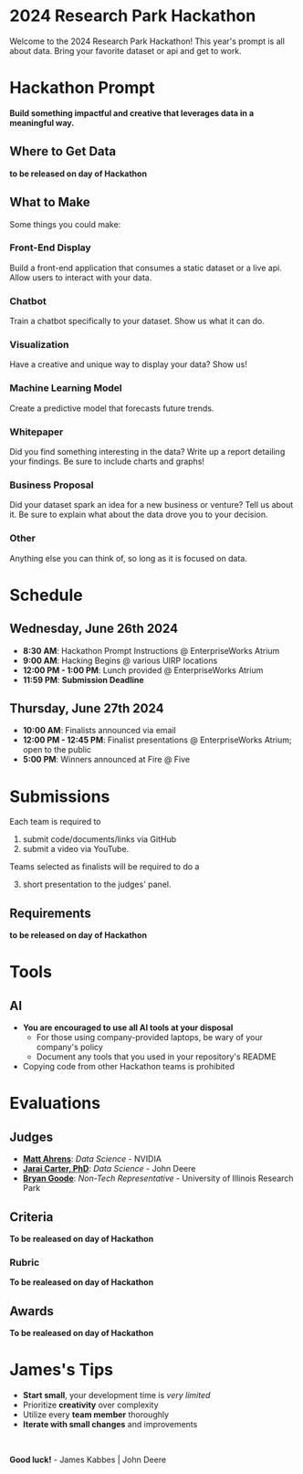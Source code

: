 [discord_link]: https://discord.gg/UsFXMVsQ
[submission_link]: https://forms.gle/mfe7GUAXTiA8gAiq6

# 2024 Research Park Hackathon

Welcome to the 2024 Research Park Hackathon! This year's prompt is all about data. Bring your favorite dataset or api and get to work.

# Hackathon Prompt

**Build something impactful and creative that leverages data in a meaningful way.**

## Where to Get Data

**to be released on day of Hackathon**

## What to Make

Some things you could make:

### Front-End Display

Build a front-end application that consumes a static dataset or a live api. Allow users to interact with your data.

### Chatbot

Train a chatbot specifically to your dataset. Show us what it can do.

### Visualization

Have a creative and unique way to display your data? Show us!

### Machine Learning Model

Create a predictive model that forecasts future trends.

### Whitepaper

Did you find something interesting in the data? Write up a report detailing your findings. Be sure to include charts and graphs!

### Business Proposal

Did your dataset spark an idea for a new business or venture? Tell us about it. Be sure to explain what about the data drove you to your decision.

### Other

Anything else you can think of, so long as it is focused on data.

# Schedule

## Wednesday, June 26th 2024

- **8:30 AM**: Hackathon Prompt Instructions @ EnterpriseWorks Atrium
- **9:00 AM**: Hacking Begins @ various UIRP locations
- **12:00 PM - 1:00 PM**: Lunch provided @ EnterpriseWorks Atrium
- **11:59 PM**: **Submission Deadline**

## Thursday, June 27th 2024

- **10:00 AM**: Finalists announced via email
- **12:00 PM - 12:45 PM**: Finalist presentations @ EnterpriseWorks Atrium; open to the public
- **5:00 PM**: Winners announced at Fire @ Five

# Submissions

Each team is required to

1.  submit code/documents/links via GitHub
2.  submit a video via YouTube.

Teams selected as finalists will be required to do a

3. short presentation to the judges' panel.

## Requirements

**to be released on day of Hackathon**

# Tools

## AI

- **You are encouraged to use all AI tools at your disposal**
  - For those using company-provided laptops, be wary of your company's policy
  - Document any tools that you used in your repository's README
- Copying code from other Hackathon teams is prohibited

# Evaluations

## Judges

- **[Matt Ahrens](https://www.linkedin.com/in/matt-ahrens-b62984/)**: _Data Science_ - NVIDIA
- **[Jarai Carter, PhD](https://www.linkedin.com/in/jaraicarter/)**: _Data Science_ - John Deere
- **[Bryan Goode](https://www.linkedin.com/in/bdgoode/)**: _Non-Tech Representative_ - University of Illinois Research Park

## Criteria

**To be realeased on day of Hackathon**

### Rubric

**To be realeased on day of Hackathon**

## Awards

**To be realeased on day of Hackathon**

# James's Tips

- **Start small**, your development time is _very limited_
- Prioritize **creativity** over complexity
- Utilize every **team member** thoroughly
- **Iterate with small changes** and improvements

<br>

**Good luck!** - James Kabbes | John Deere

